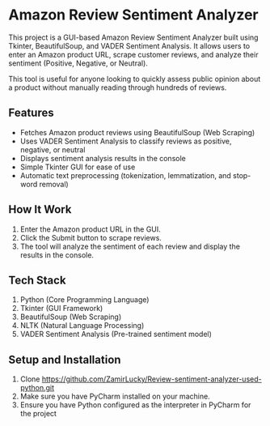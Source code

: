 # Amazon Review Sentiment Analyzer
This project is a GUI-based Amazon Review Sentiment Analyzer built using Tkinter, BeautifulSoup, and VADER Sentiment Analysis. 
It allows users to enter an Amazon product URL, scrape customer reviews, and analyze their sentiment (Positive, Negative, or Neutral).

This tool is useful for anyone looking to quickly assess public opinion about a product without manually reading through hundreds of reviews.

## Features
* Fetches Amazon product reviews using BeautifulSoup (Web Scraping)
* Uses VADER Sentiment Analysis to classify reviews as positive, negative, or neutral
* Displays sentiment analysis results in the console
* Simple Tkinter GUI for ease of use
* Automatic text preprocessing (tokenization, lemmatization, and stop-word removal)

## How It Work
1. Enter the Amazon product URL in the GUI.
2. Click the Submit button to scrape reviews.
3. The tool will analyze the sentiment of each review and display the results in the console.

## Tech Stack
1. Python (Core Programming Language)
2. Tkinter (GUI Framework)
3. BeautifulSoup (Web Scraping)
4. NLTK (Natural Language Processing)
5. VADER Sentiment Analysis (Pre-trained sentiment model)

## Setup and Installation 
1. Clone https://github.com/ZamirLucky/Review-sentiment-analyzer-used-python.git
2. Make sure you have PyCharm installed on your machine.
3. Ensure you have Python configured as the interpreter in PyCharm for the project
